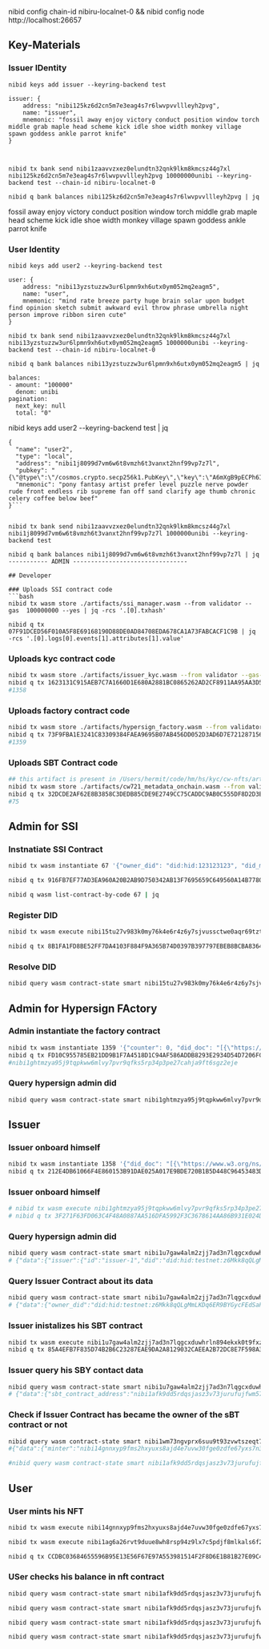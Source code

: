
nibid config chain-id nibiru-localnet-0 && nibid config node http://localhost:26657

## Key-Materials

### Issuer IDentity
```
nibid keys add issuer --keyring-backend test

issuer: {
    address: "nibi125kz6d2cn5m7e3eag4s7r6lwvpvvllleyh2pvg",
    name: "issuer",
    mnemonic: "fossil away enjoy victory conduct position window torch middle grab maple head scheme kick idle shoe width monkey village spawn goddess ankle parrot knife"
}



nibid tx bank send nibi1zaavvzxez0elundtn32qnk9lkm8kmcsz44g7xl nibi125kz6d2cn5m7e3eag4s7r6lwvpvvllleyh2pvg 10000000unibi --keyring-backend test --chain-id nibiru-localnet-0

nibid q bank balances nibi125kz6d2cn5m7e3eag4s7r6lwvpvvllleyh2pvg | jq
```

fossil away enjoy victory conduct position window torch middle grab maple head scheme kick idle shoe width monkey village spawn goddess ankle parrot knife





### User Identity
```
nibid keys add user2 --keyring-backend test

user: {
    address: "nibi13yzstuzzw3ur6lpmn9xh6utx0ym052mq2eagm5",
    name: "user",
    mnemonic: "mind rate breeze party huge brain solar upon budget find opinion sketch submit awkward evil throw phrase umbrella night person improve ribbon siren cute"
}

nibid tx bank send nibi1zaavvzxez0elundtn32qnk9lkm8kmcsz44g7xl nibi13yzstuzzw3ur6lpmn9xh6utx0ym052mq2eagm5 1000000unibi --keyring-backend test --chain-id nibiru-localnet-0

nibid q bank balances nibi13yzstuzzw3ur6lpmn9xh6utx0ym052mq2eagm5 | jq

balances:
- amount: "100000"
  denom: unibi
pagination:
  next_key: null
  total: "0"
```


nibid keys add user2 --keyring-backend test | jq
```
{
  "name": "user2",
  "type": "local",
  "address": "nibi1j8099d7vm6w6t8vmzh6t3vanxt2hnf99vp7z7l",
  "pubkey": "{\"@type\":\"/cosmos.crypto.secp256k1.PubKey\",\"key\":\"A6mXgB9pECPh6IPl7Rj/1mmU6XYvP7tZjZu91rSIAuZ7\"}",
  "mnemonic": "pony fantasy artist prefer level puzzle nerve powder rude front endless rib supreme fan off sand clarify age thumb chronic celery coffee below beef"
}```


nibid tx bank send nibi1zaavvzxez0elundtn32qnk9lkm8kmcsz44g7xl nibi1j8099d7vm6w6t8vmzh6t3vanxt2hnf99vp7z7l 1000000unibi --keyring-backend test

nibid q bank balances nibi1j8099d7vm6w6t8vmzh6t3vanxt2hnf99vp7z7l | jq
----------- ADMIN --------------------------------

## Developer

### Uploads SSI contract code
```bash
nibid tx wasm store ./artifacts/ssi_manager.wasm --from validator --gas  100000000 --yes | jq -rcs '.[0].txhash'

nibid q tx 07F91DCED56F010A5F8E69168190D88DE0AD84708EDA678CA1A73FABCACF1C9B | jq -rcs '.[0].logs[0].events[1].attributes[1].value'
```

### Uploads kyc contract code

```bash
nibid tx wasm store ./artifacts/issuer_kyc.wasm --from validator --gas-prices 0.1unibi --gas auto --gas-adjustment 1.3  --yes | jq -rcs '.[0].txhash' 
nibid q tx 1623131C915AEB7C7A1660D1E680A2881BC0865262AD2CF8911AA95AA3D5FD1D | jq -rcs '.[0].logs[0].events[1].attributes[1].value'
#1358
```

### Uploads factory contract code

```bash
nibid tx wasm store ./artifacts/hypersign_factory.wasm --from validator --gas-prices 0.1unibi --gas auto --gas-adjustment 1.3  --yes | jq -rcs '.[0].txhash' 
nibid q tx 73F9FBA1E3241C83309384FAEA9695B07AB456DD052D3AD6D7E72128715636F2 | jq -rcs '.[0].logs[0].events[1].attributes[1].value'
#1359
```


### Uploads SBT Contract code

```bash
## this artifact is present in /Users/hermit/code/hm/hs/kyc/cw-nfts/artifacts folder
nibid tx wasm store ./artifacts/cw721_metadata_onchain.wasm --from validator --gas 100000000
nibid q tx 32DCDE2AF62E8B3858C3DEDB85CDE9E2749CC75CADDC9AB0C555DF8D2D3E1438 | jq -rcs '.[0].logs[0].events[1].attributes[1].value' | jq -rcs '.[0].logs[0].events[1].attributes[1].value'
#75
```


## Admin for SSI

### Instnatiate SSI Contract

```bash
nibid tx wasm instantiate 67 '{"owner_did": "did:hid:123123123", "did_method": "did:hid:testnet" }' --label "SSI" --from nibi1zaavvzxez0elundtn32qnk9lkm8kmcsz44g7xl --gas 100000000 --no-admin --keyring-backend test

nibid q tx 916FB7EF77AD3EA960A20B2AB9D750342AB13F7695659C649560A14B7780375D | jq -rcs '.[0].logs[0].events[1].attributes[0].value'

nibid q wasm list-contract-by-code 67 | jq
```

### Register DID

```bash
nibid tx wasm execute nibi15tu27v983k0my76k4e6r4z6y7sjvussctwe0aqr69tztzdgpauasv98ejt '{"register_d_i_d":{"did_doc":"[{\"https://www.w3.org/ns/activitystreams#alsoKnownAs\":[{\"@id\":\"did:hid:testnet:z6Mkk8qQLgMmLKDq6ER9BYGycFEdSaPqy9JPWKUaPGWzJeNp\"}],\"https://w3id.org/security#assertionMethod\":[{\"@id\":\"did:hid:testnet:z6Mkk8qQLgMmLKDq6ER9BYGycFEdSaPqy9JPWKUaPGWzJeNp#key-1\"}],\"https://w3id.org/security#authenticationMethod\":[{\"@id\":\"did:hid:testnet:z6Mkk8qQLgMmLKDq6ER9BYGycFEdSaPqy9JPWKUaPGWzJeNp#key-1\"}],\"https://w3id.org/security#capabilityDelegationMethod\":[{\"@id\":\"did:hid:testnet:z6Mkk8qQLgMmLKDq6ER9BYGycFEdSaPqy9JPWKUaPGWzJeNp#key-1\"}],\"https://w3id.org/security#capabilityInvocationMethod\":[{\"@id\":\"did:hid:testnet:z6Mkk8qQLgMmLKDq6ER9BYGycFEdSaPqy9JPWKUaPGWzJeNp#key-1\"}],\"https://w3id.org/security#controller\":[{\"@id\":\"did:hid:testnet:z6Mkk8qQLgMmLKDq6ER9BYGycFEdSaPqy9JPWKUaPGWzJeNp\"}],\"@id\":\"did:hid:testnet:z6Mkk8qQLgMmLKDq6ER9BYGycFEdSaPqy9JPWKUaPGWzJeNp\",\"https://w3id.org/security#keyAgreementMethod\":[],\"https://www.w3.org/ns/did#service\":[],\"https://w3id.org/security#verificationMethod\":[{\"https://w3id.org/security#controller\":[{\"@id\":\"did:hid:testnet:z6Mkk8qQLgMmLKDq6ER9BYGycFEdSaPqy9JPWKUaPGWzJeNp\"}],\"@id\":\"did:hid:testnet:z6Mkk8qQLgMmLKDq6ER9BYGycFEdSaPqy9JPWKUaPGWzJeNp#key-1\",\"https://w3id.org/security#publicKeyMultibase\":[{\"@type\":\"https://w3id.org/security#multibase\",\"@value\":\"z6Mkk8qQLgMmLKDq6ER9BYGycFEdSaPqy9JPWKUaPGWzJeNp\"}],\"@type\":[\"https://w3id.org/security#Ed25519VerificationKey2020\"]}]}]","did_doc_proof":"[{\"https://w3id.org/security#challenge\":[{\"@value\":\"123123\"}],\"http://purl.org/dc/terms/created\":[{\"@type\":\"http://www.w3.org/2001/XMLSchema#dateTime\",\"@value\":\"2024-09-01T17:44:11Z\"}],\"https://w3id.org/security#domain\":[{\"@value\":\"http:adsasd\"}],\"https://w3id.org/security#proofPurpose\":[{\"@id\":\"https://w3id.org/security#authenticationMethod\"}],\"@type\":[\"https://w3id.org/security#Ed25519Signature2020\"],\"https://w3id.org/security#verificationMethod\":[{\"@id\":\"did:hid:testnet:z6Mkk8qQLgMmLKDq6ER9BYGycFEdSaPqy9JPWKUaPGWzJeNp#key-1\"}]}]","signature":"z3aY71DPQAqiiV5Q4UYZ6EYeWYa3MjeEHeEZMxcNfYxTqyn6r14yy1K3eYpuNuPQDX2mjh2BJ8VaPj5UKKMcAjtSq"}}' --from nibi1zaavvzxez0elundtn32qnk9lkm8kmcsz44g7xl --gas 100000000  --keyring-backend test

nibid q tx 8B1FA1FD8BE52FF7DA4103F884F9A365B74D0397B397797EBEB8BCBA8364DD65 | jq
```

### Resolve DID

```bash
nibid query wasm contract-state smart nibi15tu27v983k0my76k4e6r4z6y7sjvussctwe0aqr69tztzdgpauasv98ejt '{"resolve_d_i_d":{"did": "did:hid:testnet:z6Mkk8qQLgMmLKDq6ER9BYGycFEdSaPqy9JPWKUaPGWzJeNp"}}'
```



## Admin for Hypersign FActory

### Admin instantiate the factory contract

```bash
nibid tx wasm instantiate 1359 '{"counter": 0, "did_doc": "[{\"https://www.w3.org/ns/activitystreams#alsoKnownAs\":[{\"@id\":\"did:hid:testnet:z6Mkk8qQLgMmLKDq6ER9BYGycFEdSaPqy9JPWKUaPGWzJeNp\"}],\"https://w3id.org/security#assertionMethod\":[{\"@id\":\"did:hid:testnet:z6Mkk8qQLgMmLKDq6ER9BYGycFEdSaPqy9JPWKUaPGWzJeNp#key-1\"}],\"https://w3id.org/security#authenticationMethod\":[{\"@id\":\"did:hid:testnet:z6Mkk8qQLgMmLKDq6ER9BYGycFEdSaPqy9JPWKUaPGWzJeNp#key-1\"}],\"https://w3id.org/security#capabilityDelegationMethod\":[{\"@id\":\"did:hid:testnet:z6Mkk8qQLgMmLKDq6ER9BYGycFEdSaPqy9JPWKUaPGWzJeNp#key-1\"}],\"https://w3id.org/security#capabilityInvocationMethod\":[{\"@id\":\"did:hid:testnet:z6Mkk8qQLgMmLKDq6ER9BYGycFEdSaPqy9JPWKUaPGWzJeNp#key-1\"}],\"https://w3id.org/security#controller\":[{\"@id\":\"did:hid:testnet:z6Mkk8qQLgMmLKDq6ER9BYGycFEdSaPqy9JPWKUaPGWzJeNp\"}],\"@id\":\"did:hid:testnet:z6Mkk8qQLgMmLKDq6ER9BYGycFEdSaPqy9JPWKUaPGWzJeNp\",\"https://w3id.org/security#keyAgreementMethod\":[],\"https://www.w3.org/ns/did#service\":[],\"https://w3id.org/security#verificationMethod\":[{\"https://w3id.org/security#controller\":[{\"@id\":\"did:hid:testnet:z6Mkk8qQLgMmLKDq6ER9BYGycFEdSaPqy9JPWKUaPGWzJeNp\"}],\"@id\":\"did:hid:testnet:z6Mkk8qQLgMmLKDq6ER9BYGycFEdSaPqy9JPWKUaPGWzJeNp#key-1\",\"https://w3id.org/security#publicKeyMultibase\":[{\"@type\":\"https://w3id.org/security#multibase\",\"@value\":\"z6Mkk8qQLgMmLKDq6ER9BYGycFEdSaPqy9JPWKUaPGWzJeNp\"}],\"@type\":[\"https://w3id.org/security#Ed25519VerificationKey2020\"]}]}]", "did_doc_proof": "[{\"https://w3id.org/security#challenge\":[{\"@value\":\"123123\"}],\"http://purl.org/dc/terms/created\":[{\"@type\":\"http://www.w3.org/2001/XMLSchema#dateTime\",\"@value\":\"2024-09-01T17:44:11Z\"}],\"https://w3id.org/security#domain\":[{\"@value\":\"http:adsasd\"}],\"https://w3id.org/security#proofPurpose\":[{\"@id\":\"https://w3id.org/security#authenticationMethod\"}],\"@type\":[\"https://w3id.org/security#Ed25519Signature2020\"],\"https://w3id.org/security#verificationMethod\":[{\"@id\":\"did:hid:testnet:z6Mkk8qQLgMmLKDq6ER9BYGycFEdSaPqy9JPWKUaPGWzJeNp#key-1\"}]}]", "signature": "z3aY71DPQAqiiV5Q4UYZ6EYeWYa3MjeEHeEZMxcNfYxTqyn6r14yy1K3eYpuNuPQDX2mjh2BJ8VaPj5UKKMcAjtSq", "kyc_contract_code_id": 1358 }' --label "Activity" --from validator --gas-prices 0.1unibi --gas auto --gas-adjustment 1.3  --yes  --no-admin | jq -rcs '.[0].txhash' 
nibid q tx FD10C955785EB21DD9B1F7A4518D1C94AF586ADDB8293E2934D54D7206FC54D9 | jq -rcs '.[0].logs[0].events[1].attributes[0].value'
#nibi1ghtmzya95j9tqpkww6mlvy7pvr9qfks5rp34p3pe27cahja9ft6sgz2eje
```

### Query hypersign admin did

```bash
nibid query wasm contract-state smart nibi1ghtmzya95j9tqpkww6mlvy7pvr9qfks5rp34p3pe27cahja9ft6sgz2eje '{"get_hypersign_admin_d_i_d":{}}'
```

## Issuer 

### Issuer onboard himself

```bash
nibid tx wasm instantiate 1358 '{"did_doc": "[{\"https://www.w3.org/ns/activitystreams#alsoKnownAs\":[{\"@id\":\"did:hid:testnet:z6Mkk8qQLgMmLKDq6ER9BYGycFEdSaPqy9JPWKUaPGWzJeNp\"}],\"https://w3id.org/security#assertionMethod\":[{\"@id\":\"did:hid:testnet:z6Mkk8qQLgMmLKDq6ER9BYGycFEdSaPqy9JPWKUaPGWzJeNp#key-1\"}],\"https://w3id.org/security#authenticationMethod\":[{\"@id\":\"did:hid:testnet:z6Mkk8qQLgMmLKDq6ER9BYGycFEdSaPqy9JPWKUaPGWzJeNp#key-1\"}],\"https://w3id.org/security#capabilityDelegationMethod\":[{\"@id\":\"did:hid:testnet:z6Mkk8qQLgMmLKDq6ER9BYGycFEdSaPqy9JPWKUaPGWzJeNp#key-1\"}],\"https://w3id.org/security#capabilityInvocationMethod\":[{\"@id\":\"did:hid:testnet:z6Mkk8qQLgMmLKDq6ER9BYGycFEdSaPqy9JPWKUaPGWzJeNp#key-1\"}],\"https://w3id.org/security#controller\":[{\"@id\":\"did:hid:testnet:z6Mkk8qQLgMmLKDq6ER9BYGycFEdSaPqy9JPWKUaPGWzJeNp\"}],\"@id\":\"did:hid:testnet:z6Mkk8qQLgMmLKDq6ER9BYGycFEdSaPqy9JPWKUaPGWzJeNp\",\"https://w3id.org/security#keyAgreementMethod\":[],\"https://www.w3.org/ns/did#service\":[],\"https://w3id.org/security#verificationMethod\":[{\"https://w3id.org/security#controller\":[{\"@id\":\"did:hid:testnet:z6Mkk8qQLgMmLKDq6ER9BYGycFEdSaPqy9JPWKUaPGWzJeNp\"}],\"@id\":\"did:hid:testnet:z6Mkk8qQLgMmLKDq6ER9BYGycFEdSaPqy9JPWKUaPGWzJeNp#key-1\",\"https://w3id.org/security#publicKeyMultibase\":[{\"@type\":\"https://w3id.org/security#multibase\",\"@value\":\"z6Mkk8qQLgMmLKDq6ER9BYGycFEdSaPqy9JPWKUaPGWzJeNp\"}],\"@type\":[\"https://w3id.org/security#Ed25519VerificationKey2020\"]}]}]", "did_doc_proof": "[{\"https://w3id.org/security#challenge\":[{\"@value\":\"123123\"}],\"http://purl.org/dc/terms/created\":[{\"@type\":\"http://www.w3.org/2001/XMLSchema#dateTime\",\"@value\":\"2024-09-01T17:44:11Z\"}],\"https://w3id.org/security#domain\":[{\"@value\":\"http:adsasd\"}],\"https://w3id.org/security#proofPurpose\":[{\"@id\":\"https://w3id.org/security#authenticationMethod\"}],\"@type\":[\"https://w3id.org/security#Ed25519Signature2020\"],\"https://w3id.org/security#verificationMethod\":[{\"@id\":\"did:hid:testnet:z6Mkk8qQLgMmLKDq6ER9BYGycFEdSaPqy9JPWKUaPGWzJeNp#key-1\"}]}]", "signature": "z3aY71DPQAqiiV5Q4UYZ6EYeWYa3MjeEHeEZMxcNfYxTqyn6r14yy1K3eYpuNuPQDX2mjh2BJ8VaPj5UKKMcAjtSq" }' --label "Activity" --from validator --gas-prices 0.1unibi --gas auto --gas-adjustment 1.3  --yes  --no-admin | jq -rcs '.[0].txhash' 
nibid q tx 212E4DB61066F4E860153B91DAE025A017E9BDE720B1B5D448C96453483D35DE | jq -rcs '.[0].logs[0].events[1].attributes[0].value'
```

### Issuer onboard himself

```bash
# nibid tx wasm execute nibi1ghtmzya95j9tqpkww6mlvy7pvr9qfks5rp34p3pe27cahja9ft6sgz2eje '{"onboard_issuer": { "did_doc": "[{\"https://www.w3.org/ns/activitystreams#alsoKnownAs\":[{\"@id\":\"did:hid:testnet:z6Mkk8qQLgMmLKDq6ER9BYGycFEdSaPqy9JPWKUaPGWzJeNp\"}],\"https://w3id.org/security#assertionMethod\":[{\"@id\":\"did:hid:testnet:z6Mkk8qQLgMmLKDq6ER9BYGycFEdSaPqy9JPWKUaPGWzJeNp#key-1\"}],\"https://w3id.org/security#authenticationMethod\":[{\"@id\":\"did:hid:testnet:z6Mkk8qQLgMmLKDq6ER9BYGycFEdSaPqy9JPWKUaPGWzJeNp#key-1\"}],\"https://w3id.org/security#capabilityDelegationMethod\":[{\"@id\":\"did:hid:testnet:z6Mkk8qQLgMmLKDq6ER9BYGycFEdSaPqy9JPWKUaPGWzJeNp#key-1\"}],\"https://w3id.org/security#capabilityInvocationMethod\":[{\"@id\":\"did:hid:testnet:z6Mkk8qQLgMmLKDq6ER9BYGycFEdSaPqy9JPWKUaPGWzJeNp#key-1\"}],\"https://w3id.org/security#controller\":[{\"@id\":\"did:hid:testnet:z6Mkk8qQLgMmLKDq6ER9BYGycFEdSaPqy9JPWKUaPGWzJeNp\"}],\"@id\":\"did:hid:testnet:z6Mkk8qQLgMmLKDq6ER9BYGycFEdSaPqy9JPWKUaPGWzJeNp\",\"https://w3id.org/security#keyAgreementMethod\":[],\"https://www.w3.org/ns/did#service\":[],\"https://w3id.org/security#verificationMethod\":[{\"https://w3id.org/security#controller\":[{\"@id\":\"did:hid:testnet:z6Mkk8qQLgMmLKDq6ER9BYGycFEdSaPqy9JPWKUaPGWzJeNp\"}],\"@id\":\"did:hid:testnet:z6Mkk8qQLgMmLKDq6ER9BYGycFEdSaPqy9JPWKUaPGWzJeNp#key-1\",\"https://w3id.org/security#publicKeyMultibase\":[{\"@type\":\"https://w3id.org/security#multibase\",\"@value\":\"z6Mkk8qQLgMmLKDq6ER9BYGycFEdSaPqy9JPWKUaPGWzJeNp\"}],\"@type\":[\"https://w3id.org/security#Ed25519VerificationKey2020\"]}]}]", "did_doc_proof": "[{\"https://w3id.org/security#challenge\":[{\"@value\":\"123123\"}],\"http://purl.org/dc/terms/created\":[{\"@type\":\"http://www.w3.org/2001/XMLSchema#dateTime\",\"@value\":\"2024-09-01T17:44:11Z\"}],\"https://w3id.org/security#domain\":[{\"@value\":\"http:adsasd\"}],\"https://w3id.org/security#proofPurpose\":[{\"@id\":\"https://w3id.org/security#authenticationMethod\"}],\"@type\":[\"https://w3id.org/security#Ed25519Signature2020\"],\"https://w3id.org/security#verificationMethod\":[{\"@id\":\"did:hid:testnet:z6Mkk8qQLgMmLKDq6ER9BYGycFEdSaPqy9JPWKUaPGWzJeNp#key-1\"}]}]", "signature": "z3aY71DPQAqiiV5Q4UYZ6EYeWYa3MjeEHeEZMxcNfYxTqyn6r14yy1K3eYpuNuPQDX2mjh2BJ8VaPj5UKKMcAjtSq" }}' --from issuer  --keyring-backend test  --gas 100000000 
# nibid q tx 3F271F63FD063C4F48A0887AA516DFA5992F3C3678614AA86B931E024DC15B08 | jq
```

### Query hypersign admin did

```bash
nibid query wasm contract-state smart nibi1u7gaw4alm2zjj7ad3n7lqgcxduwhrln894ekxk0t9fxz4qzxt0zq9l85pv '{"get_registered_issuer":{"issuer_did": "did:hid:testnet:z6Mkk8qQLgMmLKDq6ER9BYGycFEdSaPqy9JPWKUaPGWzJeNp"}}'
# {"data":{"issuer":{"id":"issuer-1","did":"did:hid:testnet:z6Mkk8qQLgMmLKDq6ER9BYGycFEdSaPqy9JPWKUaPGWzJeNp","kyc_contract_address":"nibi14gnnxyp9fms2hxyuxs8ajd4e7uvw30fge0zdfe67yxs7n3rwq6gquqdt87","kyc_contract_code_id":71}}}
```

### Query Issuer Contract about its data 

```bash
nibid query wasm contract-state smart nibi1u7gaw4alm2zjj7ad3n7lqgcxduwhrln894ekxk0t9fxz4qzxt0zq9l85pv '{"owner_d_i_d":{}}'
# {"data":{"owner_did":"did:hid:testnet:z6Mkk8qQLgMmLKDq6ER9BYGycFEdSaPqy9JPWKUaPGWzJeNp"}} 
```

### Issuer inistalizes his SBT contract 

```bash
nibid tx wasm execute nibi1u7gaw4alm2zjj7ad3n7lqgcxduwhrln894ekxk0t9fxz4qzxt0zq9l85pv '{"init": { "token_code_id": 1313 }}' --from validator --gas-prices 0.1unibi --gas auto --gas-adjustment 1.3  --yes  | jq -rcs '.[0].txhash' 
nibid q tx 85A4EFB7F835D74B2B6C23287EAE9DA2A8129032CAEEA2B72DC8E7F598A313AB | jq
```


### Issuer query his SBY contact data
```bash
nibid query wasm contract-state smart nibi1u7gaw4alm2zjj7ad3n7lqgcxduwhrln894ekxk0t9fxz4qzxt0zq9l85pv '{"s_b_t_contract_address":{}}'
# {"data":{"sbt_contract_address":"nibi1afk9dd5rdqsjasz3v73jurufujfwm57jc7eznl8udwx9je0d34fqvhkkjx"}}
```

### Check if Issuer Contract has became the owner of the sBT contract or not


```bash 
nibid query wasm contract-state smart nibi1wm73ngvprx6suu9t93zvwtszeqt7c67w9vl8emkj7ws5ryd332lsn66n2n '{"minter":{}}'
#{"data":{"minter":"nibi14gnnxyp9fms2hxyuxs8ajd4e7uvw30fge0zdfe67yxs7n3rwq6gquqdt87"}}

#nibid query wasm contract-state smart nibi1afk9dd5rdqsjasz3v73jurufujfwm57jc7eznl8udwx9je0d34fqvhkkjx '{"contract_info":{}}'
```

## User

### User mints his NFT

```bash
nibid tx wasm execute nibi14gnnxyp9fms2hxyuxs8ajd4e7uvw30fge0zdfe67yxs7n3rwq6gquqdt87 '{"mint": {"hypersign_proof": {"credential_id": "", "data": "","description": "Proves that user has finished his/her KYC", "proof_type_image": "https://cdn.mos.cms.futurecdn.net/mpGh6USjRkE3dPQnF8tXRC-1200-80.jpg", "sbt_code": "T1" , "proof_type" : "proof_of_personhood" }}}' --from nibi1j8099d7vm6w6t8vmzh6t3vanxt2hnf99vp7z7l --gas 100000000 --keyring-backend test 

nibid tx wasm execute nibi1ag6a26rvt9duue8wh8rsp94z9lx7c5pdjf8mlkals6f2uqr0aj0s4ltp6q '{"mint": {"hypersign_proof": {"credential_id": "", "data": "","description": "Proves that user has finished his/her KYC", "proof_type_image": "https://cdn.mos.cms.futurecdn.net/mpGh6USjRkE3dPQnF8tXRC-1200-80.jpg", "sbt_code": "T1" , "proof_type" : "proof_of_personhood" }}}' --from issuer --keyring-backend test --gas 100000000

nibid q tx CCDBC03684655596B95E13E56F67E97A553981514F2F8D6E1B81B27E09C43AE1 | jq
```

### USer checks his balance in nft contract

```bash 
nibid query wasm contract-state smart nibi1afk9dd5rdqsjasz3v73jurufujfwm57jc7eznl8udwx9je0d34fqvhkkjx '{"num_tokens":{}}'
```

```bash
nibid query wasm contract-state smart nibi1afk9dd5rdqsjasz3v73jurufujfwm57jc7eznl8udwx9je0d34fqvhkkjx '{"tokens":{"owner": "nibi1j8099d7vm6w6t8vmzh6t3vanxt2hnf99vp7z7l"}}'
```

```bash
nibid query wasm contract-state smart nibi1afk9dd5rdqsjasz3v73jurufujfwm57jc7eznl8udwx9je0d34fqvhkkjx '{"all_nft_info":{"token_id": "1"}}'
```

```bash
nibid query wasm contract-state smart nibi1afk9dd5rdqsjasz3v73jurufujfwm57jc7eznl8udwx9je0d34fqvhkkjx '{"nft_info":{"token_id": "1"}}'
```
